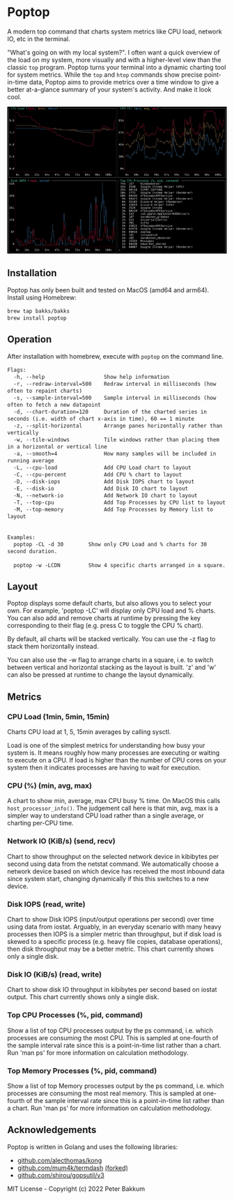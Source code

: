 # Poptop

A modern top command that charts system metrics like CPU load, network IO, etc in the terminal.

"What's going on with my local system?". I often want a quick overview of the load on my system, more visually and with a higher-level view than the classic `top` program. Poptop turns your terminal into a dynamic charting tool for system metrics. While the `top` and `htop` commands show precise point-in-time data, Poptop aims to provide metrics over a time window to give a better at-a-glance summary of your system's activity. And make it look cool.

<img src="https://github.com/bakks/poptop/raw/main/assets/demo.gif" alt="Poptop in Action" />

## Installation

Poptop has only been built and tested on MacOS (amd64 and arm64). Install using Homebrew:

```
brew tap bakks/bakks
brew install poptop
```

## Operation

After installation with homebrew, execute with `poptop` on the command line.

```
Flags:
  -h, --help                   Show help information
  -r, --redraw-interval=500    Redraw interval in milliseconds (how often to repaint charts)
  -s, --sample-interval=500    Sample interval in milliseconds (how often to fetch a new datapoint
  -d, --chart-duration=120     Duration of the charted series in seconds (i.e. width of chart x-axis in time), 60 == 1 minute
  -z, --split-horizontal       Arrange panes horizontally rather than vertically
  -w, --tile-windows           Tile windows rather than placing them in a horizontal or vertical line
  -a, --smooth=4               How many samples will be included in running average
  -L, --cpu-load               Add CPU Load chart to layout
  -C, --cpu-percent            Add CPU % chart to layout
  -D, --disk-iops              Add Disk IOPS chart to layout
  -E, --disk-io                Add Disk IO chart to layout
  -N, --network-io             Add Network IO chart to layout
  -T, --top-cpu                Add Top Processes by CPU list to layout
  -M, --top-memory             Add Top Processes by Memory list to layout


Examples:
  poptop -CL -d 30        Show only CPU Load and % charts for 30 second duration.

  poptop -w -LCDN         Show 4 specific charts arranged in a square.
```

## Layout

Poptop displays some default charts, but also allows you to select your own. For example, 'poptop -LC' will display only CPU load and % charts. You can also add and remove charts at runtime by pressing the key corresponding to their flag (e.g. press C to toggle the CPU % chart).

By default, all charts will be stacked vertically. You can use the -z flag to stack them horizontally instead.

You can also use the -w flag to arrange charts in a square, i.e. to switch between vertical and horizontal stacking as the layout is built. 'z' and 'w' can also be pressed at runtime to change the layout dynamically.

## Metrics

### CPU Load (1min, 5min, 15min)

Charts CPU load at 1, 5, 15min averages by calling sysctl.

Load is one of the simplest metrics for understanding how busy your system is. It means roughly how many processes are executing or waiting to execute on a CPU. If load is higher than the number of CPU cores on your system then it indicates processes are having to wait for execution.

### CPU (%) (min, avg, max)

A chart to show min, average, max CPU busy % time. On MacOS this calls `host_processor_info()`. The judgement call here is that min, avg, max is a simpler way to understand CPU load rather than a single average, or charting per-CPU time.

### Network IO (KiB/s) (send, recv)

Chart to show throughput on the selected network device in kibibytes per second using data from the netstat command. We automatically choose a network device based on which device has received the most inbound data since system start, changing dynamically if this this switches to a new device.

### Disk IOPS (read, write)

Chart to show Disk IOPS (input/output operations per second) over time using data from iostat. Arguably, in an everyday scenario with many heavy processes then IOPS is a simpler metric than throughput, but if disk load is skewed to a specific process (e.g. heavy file copies, database operations), then disk throughput may be a better metric. This chart currently shows only a single disk.

### Disk IO (KiB/s) (read, write)

Chart to show disk IO throughput in kibibytes per second based on iostat output. This chart currently shows only a single disk.

### Top CPU Processes (%, pid, command)

Show a list of top CPU processes output by the ps command, i.e. which processes are consuming the most CPU. This is sampled at one-fourth of the sample interval rate since this is a point-in-time list rather than a chart. Run 'man ps' for more information on calculation methodology.

### Top Memory Processes (%, pid, command)

Show a list of top Memory processes output by the ps command, i.e. which processes are consuming the most real memory. This is sampled at one-fourth of the sample interval rate since this is a point-in-time list rather than a chart. Run 'man ps' for more information on calculation methodology.

## Acknowledgements

Poptop is written in Golang and uses the following libraries:

- [github.com/alecthomas/kong](github.com/alecthomas/kong)
- [github.com/mum4k/termdash](github.com/mum4k/termdash) [(forked)](github.com/bakks/termdash)
- [github.com/shirou/gopsutil/v3](github.com/shirou/gopsutil/v3)

MIT License - Copyright (c) 2022 Peter Bakkum

